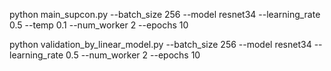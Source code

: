 python main_supcon.py --batch_size 256 --model resnet34 --learning_rate 0.5 --temp 0.1 --num_worker 2 --epochs 10

python validation_by_linear_model.py --batch_size 256 --model resnet34 --learning_rate 0.5 --num_worker 2 --epochs 10